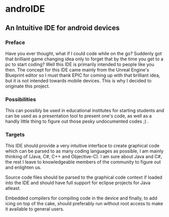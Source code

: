 # androIDE
## An Intuitive IDE for android devices

### Preface
Have you ever thought, what if I could code while on the go?
Suddenly got that brilliant game changing idea only to forget
that by the time you get to a pc to start coding? Well this IDE
is primarily intended to people like you then. The concept for 
this IDE came mainly from the Unreal Engine's Blueprint editor
so I must thank EPIC for coming up with that brilliant idea, but 
it is not intended towards mobile devices. This is why I decided
to originate this project.

### Possibilities
This can possibly be used in educational institutes for starting students
and can be used as a presentation tool to present one's code, as well as a
handly little thing to figure out those pesky undocumented codes ;) .

### Targets
This IDE should provide a very intuitive interface to create graphical
code which can be parsed to as many coding languages as possible, I am mainly
thinking of (Java, C#, C++ and Objective-C). I am sure about Java and C#,
the rest I leave to knowledgeable members of the community to figure out and
enlighten us.

Source code files should be parsed to the graphical code context if loaded into
the IDE and should have full support for eclipse projects for Java atleast. 

Embedded compilers for compiling code in the device and finally, to add icing on top of
the cake, should preferably run without root access to make it available to general users.
